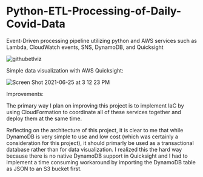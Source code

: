 # Python-ETL-Processing-of-Daily-Covid-Data
Event-Driven processing pipeline utilizing python and AWS services such as Lambda, CloudWatch events, SNS, DynamoDB, and Quicksight 

![githubetlviz](https://user-images.githubusercontent.com/61246608/123479651-de9cf000-d5c6-11eb-9951-349c7db18f5a.jpg)

Simple data visualization with AWS Quicksight:

![Screen Shot 2021-06-25 at 3 12 23 PM](https://user-images.githubusercontent.com/61246608/123480378-e4470580-d5c7-11eb-9c71-a850fc1d4686.png)


Improvements:

The primary way I plan on improving this project is to implement IaC by using CloudFormation to coordinate all of these services together and deploy them at the same time.

Reflecting on the architecture of this project, it is clear to me that while DynamoDB is very simple to use and low cost (which was certainly a consideration for this project), it should primarly be used as a transactional database rather than for data visualization. I realized this the hard way because there is no native DynamoDB support in Quicksight and I had to implement a time consuming workaround by importing the DynamoDB table as JSON to an S3 bucket first.

